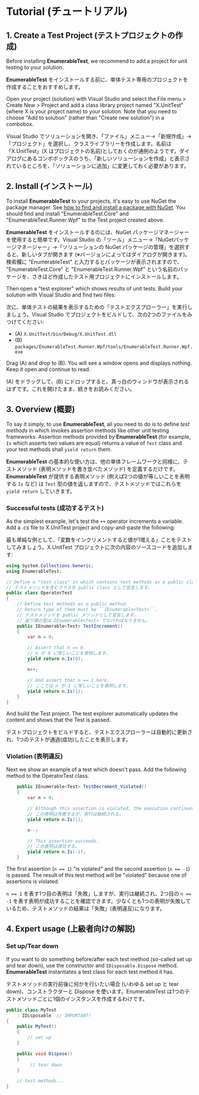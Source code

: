 # Tutorial (チュートリアル)
## 1. Create a Test Project (テストプロジェクトの作成)
Before installing **EnumerableTest**, we recommend to add a project for unit testing to your solution.

**EnumerableTest** をインストールする前に、単体テスト専用のプロジェクトを作成することをおすすめします。

Open your project (solution) with Visual Studio and select the File menu > Create New > Project and add a class library project named "X.UnitTest" (where X is your project name) to your solution. Note that you need to choose "Add to solution" (rather than "Create new solution") in a combobox.

Visual Studio でソリューションを開き、「ファイル」メニュー→「新規作成」→「プロジェクト」を選択し、クラスライブラリーを作成します。名前は「X.UnitTest」(X はプロジェクトの名前)としておくのが通例のようです。ダイアログにあるコンボボックスのうち、「新しいソリューションを作成」と表示されているところを、「ソリューションに追加」に変更しておく必要があります。

## 2. Install (インストール)
To install **EnumerableTest** to your projects, it's easy to use NuGet the package manager. See [how to find and install a package with NuGet](https://docs.nuget.org/ndocs/tools/package-manager-ui#finding-and-installing-a-package). You should find and install "EnumerableTest.Core" and "EnumerableTest.Runner.Wpf" to the Test project created above.

**EnumerableTest** をインストールするのには、NuGet パッケージマネージャーを使用すると簡単です。Visual Studio の「ツール」メニュー→「NuGetパッケージマネージャー」→「ソリューションの NuGet パッケージの管理」を選択すると、新しいタブが開きます (※バージョンによってはダイアログが開きます)。検索欄に "EnumerableTest" と入力するとパッケージが表示されますので、 "EnumerableTest.Core" と "EnumerableTest.Runner.Wpf" という名前のパッケージを、さきほど作成したテスト用プロジェクトにインストールします。

Then open a "test explorer" which shows results of unit tests. Build your solution with Visual Studio and find two files:

次に、単体テストの結果を表示するための「テストエクスプローラー」を実行しましょう。Visual Studio でプロジェクトをビルドして、次の2つのファイルをみつけてください:

- (A) ``X.UnitTest/bin/Debug/X.UnitTest.dll``
- (B) ``packages/EnumerableTest.Runner.Wpf/tools/EnumerableTest.Runner.Wpf.exe``

Drag (A) and drop to (B). You will see a window opens and displays nothing. Keep it open and continue to read.

(A) をドラッグして、(B) にドロップすると、真っ白のウィンドウが表示されるはずです。これを開けたまま、続きをお読みください。

## 3. Overview (概要)
To say it simply, to use **EnumerableTest**, all you need to do is to define *test methods* in which invokes assertion methods like other unit testing frameworks. Assertion methods provided by **EnumerableTest** (for example, `Is` which asserts two values are equal) returns a value of `Test` class and your test methods shall ``yield return`` them.

**EnumerableTest** の基本的な使い方は、他の単体フレームワークと同様に、テストメソッド (表明メソッドを書き並べたメソッド) を定義するだけです。**EnumerableTest** が提供する表明メソッド (例えば2つの値が等しいことを表明する `Is` など) は `Test` 型の値を返しますので、テストメソッドではこれらを ``yield return`` していきます。

### Successful tests (成功するテスト)
As the simplest example, let's test the ``++`` operator increments a variable. Add a .cs file to X.UnitTest project and copy-and-paste the following:

最も単純な例として、「変数をインクリメントすると値が1増える」ことをテストしてみましょう。X.UnitTest プロジェクトに次の内容のソースコードを追加します:

```csharp
using System.Collections.Generic;
using EnumerableTest;

// Define a "test class" in which contains test methods as a public class.
// テストメソッドを含むクラスを public class として宣言します。
public class OperatorTest
{
    // Define test methods as a public method.
    // Return type of them must be ``IEnumerable<Test>``.
    // テストメソッドを public メソッドとして宣言します。
    // 返り値の型は IEnumerable<Test> でなければなりません。
    public IEnumerable<Test> TestIncrement()
    {
        var n = 0;

        // Assert that n == 0.
        // n が 0 に等しいことを表明します。
        yield return n.Is(0);

        n++;

        // And assert that n == 1 here.
        // ここでは n が 1 に等しいことを表明します。
        yield return n.Is(1);
    }
}
```

And build the Test project. The test explorer automatically updates the content and shows that the Test is passed.

テストプロジェクトをビルドすると、テストエクスプローラーは自動的に更新され、1つのテストが通過(成功)したことを表示します。

### Violation (表明違反)
Next we show an example of a test which doesn't pass. Add the following method to the OperatorTest class.

```csharp
    public IEnumerable<Test> TestDecrement_Violated()
    {
        var n = 0;

        // Although this assertion is violated, the execution continues.
        // この表明は失敗するが、実行は継続される。
        yield return n.Is(1);

        n--;

        // This assertion succeeds.
        // この表明は成功する。
        yield return n.Is(-1);
    }
```

The first assertion (``n == 1``) "is violated" and the second assertion (``n == -1``) is passed. The result of this test method will be "violated" because one of assertions is violated.

``n == 1`` を表す1つ目の表明は「失敗」しますが、実行は継続され、2つ目の ``n == -1`` を表す表明が成功することを確認できます。少なくとも1つの表明が失敗しているため、テストメソッドの結果は「失敗」(表明違反)になります。

## 4. Expert usage (上級者向けの解説)
### Set up/Tear down
If you want to do something before/after each test method (so-called set up and tear down), use the constructor and ``IDisposable.Dispose`` method. **EnumerableTest** instantiates a test class for each test method it has.

テストメソッドの実行前後に何かを行いたい場合 (いわゆる set up と tear down)、コンストラクターと Dispose を使います。EnumerableTest は1つのテストメソッドごとに1個のインスタンスを作成するわけです。

```csharp
public class MyTest
    : IDisposable  // IMPORTANT!
{
    public MyTest()
    {
        // set up
    }

    public void Dispose()
    {
         // tear down
    }

    // test methods...
}
```
